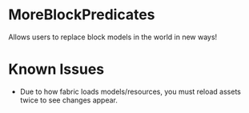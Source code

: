 # MoreBlockPredicates
Allows users to replace block models in the world in new ways!

# Known Issues
- Due to how fabric loads models/resources, you must reload assets twice to see changes appear. 
